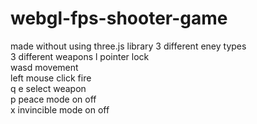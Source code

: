 # webgl-fps-shooter-game
made without using three.js library 
3 different eney types  
3 different weapons 
l pointer lock   
wasd movement  
left mouse click fire  
q e select weapon  
p peace mode on off  
x invincible mode on off  
